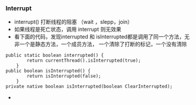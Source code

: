 ### Interrupt


* interrupt() 打断线程的阻塞 （wait ，slepp，join）
* 如果线程是死亡状态，调用 interrupt 则无效果
* 看下面的代码，发现interrupted 和 isInterrupted都是调用了同一个方法，无非一个是静态方法，一个成员方法，
一个清除了打断的标记，一个没有清除

```$xslt
public static boolean interrupted() {
        return currentThread().isInterrupted(true);
    }
public boolean isInterrupted() {
        return isInterrupted(false);
    }
private native boolean isInterrupted(boolean ClearInterrupted);    

```

*  